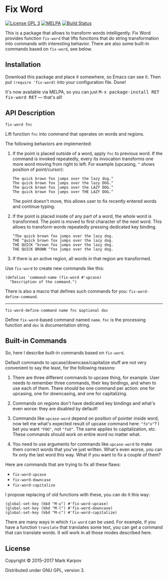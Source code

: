 # Fix Word

[![License GPL 3](https://img.shields.io/badge/license-GPL_3-green.svg)](http://www.gnu.org/licenses/gpl-3.0.txt)
[![MELPA](https://melpa.org/packages/fix-word-badge.svg)](https://melpa.org/#/fix-word)
[![Build Status](https://travis-ci.org/mrkkrp/fix-word.svg?branch=master)](https://travis-ci.org/mrkkrp/fix-word)

This is a package that allows to transform words intelligently. Fix Word
provides function `fix-word` that lifts functions that do string
transformation into commands with interesting behavior. There are also some
built-in commands based on `fix-word`, see below.

## Installation

Download this package and place it somewhere, so Emacs can see it. Then put
`(require 'fix-word)` into your configuration file. Done!

It's now available via MELPA, so you can just <kbd>M-x package-install RET
fix-word RET</kbd> — that's all!

## API Description

```
fix-word fnc
```

Lift function `fnc` into command that operates on words and regions.

The following behaviors are implemented:

1. If the point is placed outside of a word, apply `fnc` to previous
   word. If the command is invoked repeatedly, every its invocation
   transforms one more word moving from right to left. For example
   (upcasing, `^` shows position of point/cursor):

   ```
   The quick brown fox jumps over the lazy dog.^
   The quick brown fox jumps over the lazy DOG.^
   The quick brown fox jumps over the LAZY DOG.^
   The quick brown fox jumps over THE LAZY DOG.^
   ```

   The point doesn't move, this allows user to fix recently entered words and
   continue typing.

2. If the point is placed inside of any part of a word, the whole word is
   transformed. The point is moved to first character of the next word. This
   allows to transform words repeatedly pressing dedicated key binding.

   ```
   ^The quick brown fox jumps over the lazy dog.
   THE ^quick brown fox jumps over the lazy dog.
   THE QUICK ^brown fox jumps over the lazy dog.
   THE QUICK BROWN ^fox jumps over the lazy dog.
   ```

3. If there is an active region, all words in that region are transformed.

Use `fix-word` to create new commands like this:

```emacs-lisp
(defalias 'command-name (fix-word #'upcase)
  "Description of the command.")
```

There is also a macro that defines such commands for you:
`fix-word-define-command`.

----

```
fix-word-define-command name fnc &optional doc
```

Define `fix-word`-based command named `name`. `fnc` is the processing
function and `doc` is documentation string.

## Built-in Commands

So, here I describe built-in commands based on `fix-word`.

Default commands to upcase/downcase/capitalize stuff are not very convenient
to say the least, for the following reasons:

1. There are three different commands to upcase thing, for example. User
   needs to remember three commands, their key bindings, and when to use
   each of them. There should be one command per action: one for upcasing,
   one for downcasing, and one for capitalizing.

2. Commands on regions don't have dedicated key bindings and what's even
   worse: they are disabled by default!

3. Commands like `upcase-word` depend on position of pointer inside word,
   now tell me what's expected result of upcase command here: `"fo^o"`? I
   bet you want `"FOO"`, not `"foO"`. The same applies to capitalization,
   etc. These commands should work on entire word no matter what.

4. You need to use arguments for commands like `upcase-word` to make them
   correct words that you've just written. What's even worse, you can fix
   only the last word this way. What if you want to fix a couple of them?

Here are commands that are trying to fix all these flaws:

* `fix-word-upcase`
* `fix-word-downcase`
* `fix-word-capitalize`

I propose replacing of old functions with these, you can do it this way:

```emacs-lisp
(global-set-key (kbd "M-u") #'fix-word-upcase)
(global-set-key (kbd "M-l") #'fix-word-downcase)
(global-set-key (kbd "M-c") #'fix-word-capitalize)
```

There are many ways in which `fix-word` can be used. For example, if you
have a function `translate` that translates some text, you can get a command
that can translate words. It will work in all those modes described here.

## License

Copyright © 2015–2017 Mark Karpov

Distributed under GNU GPL, version 3.
